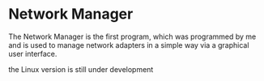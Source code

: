 # Network Manager

The Network Manager is the first program, which was programmed by me and is used to manage network adapters in a simple way via a graphical user interface.


the Linux version is still under development
